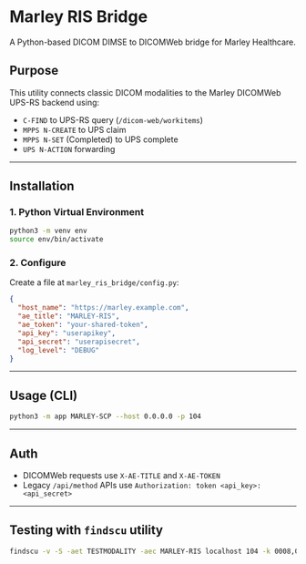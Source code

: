 # Marley RIS Bridge

A Python-based DICOM DIMSE to DICOMWeb bridge for Marley Healthcare.

## Purpose
This utility connects classic DICOM modalities to the Marley DICOMWeb UPS-RS backend using:

- `C-FIND` to UPS-RS query (`/dicom-web/workitems`)
- `MPPS N-CREATE` to UPS claim
- `MPPS N-SET` (Completed) to UPS complete
- `UPS N-ACTION` forwarding

---

## Installation

### 1. Python Virtual Environment
```bash
python3 -m venv env
source env/bin/activate
```

### 2. Configure
Create a file at `marley_ris_bridge/config.py`:
```json
{
  "host_name": "https://marley.example.com",
  "ae_title": "MARLEY-RIS",
  "ae_token": "your-shared-token",
  "api_key": "userapikey",
  "api_secret": "userapisecret",
  "log_level": "DEBUG"
}
```

---

## Usage (CLI)
```bash
python3 -m app MARLEY-SCP --host 0.0.0.0 -p 104
```

---

## Auth
- DICOMWeb requests use `X-AE-TITLE` and `X-AE-TOKEN`
- Legacy `/api/method` APIs use `Authorization: token <api_key>:<api_secret>`

---

## Testing with `findscu` utility
```bash
findscu -v -S -aet TESTMODALITY -aec MARLEY-RIS localhost 104 -k 0008,0050=*
```
